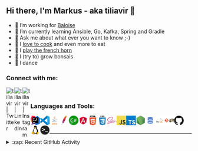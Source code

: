 ## Hi there, I'm Markus - aka tiliavir 👋

- 👔 I’m working for [Baloise][baloise]
- 🌱 I’m currently learning Ansible, Go, Kafka, Spring and Gradle
- 💬 Ask me about what ever you want to know ;-)
- 🍲 I [love to cook][recipes] and even more to eat
- 📯 I [play the french horn][mvw]
- 🌳 I (try to) grow bonsais
- 🕺 I dance

### Connect with me:

[<img align="left" alt="tiliavir | Twitter" width="22px" src="https://cdn.jsdelivr.net/npm/simple-icons@v3/icons/twitter.svg" />][twitter]
[<img align="left" alt="tiliavir | LinkedIn" width="22px" src="https://cdn.jsdelivr.net/npm/simple-icons@v3/icons/linkedin.svg" />][linkedin]
[<img align="left" alt="tiliavir | Instagram" width="22px" src="https://cdn.jsdelivr.net/npm/simple-icons@v3/icons/instagram.svg" />][instagram]

<br />

### Languages and Tools:

<img align="left" alt="IntelliJ Idea" width="26px" src="https://raw.githubusercontent.com/github/explore/caa262eeb858e81282d6f651d6eef1f8730b54ba/topics/intellij-idea/intellij-idea.png" />
<img align="left" alt="Visual Studio Code" width="26px" src="https://raw.githubusercontent.com/github/explore/80688e429a7d4ef2fca1e82350fe8e3517d3494d/topics/visual-studio-code/visual-studio-code.png" />
<img align="left" alt="Java" width="26px" src="https://raw.githubusercontent.com/github/explore/80688e429a7d4ef2fca1e82350fe8e3517d3494d/topics/java/java.png" />
<img align="left" alt="Maven" width="26px" src="https://raw.githubusercontent.com/github/explore/80688e429a7d4ef2fca1e82350fe8e3517d3494d/topics/maven/maven.png" />
<img align="left" alt="C#" width="26px" src="https://raw.githubusercontent.com/github/explore/80688e429a7d4ef2fca1e82350fe8e3517d3494d/topics/csharp/csharp.png" />
<img align="left" alt="Angular" width="26px" src="https://raw.githubusercontent.com/github/explore/80688e429a7d4ef2fca1e82350fe8e3517d3494d/topics/angular/angular.png" />
<img align="left" alt="HTML5" width="26px" src="https://raw.githubusercontent.com/github/explore/80688e429a7d4ef2fca1e82350fe8e3517d3494d/topics/html/html.png" />
<img align="left" alt="CSS3" width="26px" src="https://raw.githubusercontent.com/github/explore/80688e429a7d4ef2fca1e82350fe8e3517d3494d/topics/css/css.png" />
<img align="left" alt="Sass" width="26px" src="https://raw.githubusercontent.com/github/explore/80688e429a7d4ef2fca1e82350fe8e3517d3494d/topics/sass/sass.png" />
<img align="left" alt="JavaScript" width="26px" src="https://raw.githubusercontent.com/github/explore/80688e429a7d4ef2fca1e82350fe8e3517d3494d/topics/javascript/javascript.png" />
<img align="left" alt="TypeScript" width="26px" src="https://raw.githubusercontent.com/github/explore/80688e429a7d4ef2fca1e82350fe8e3517d3494d/topics/typescript/typescript.png" />
<img align="left" alt="Node.js" width="26px" src="https://raw.githubusercontent.com/github/explore/80688e429a7d4ef2fca1e82350fe8e3517d3494d/topics/nodejs/nodejs.png" />
<img align="left" alt="SQL" width="26px" src="https://raw.githubusercontent.com/github/explore/80688e429a7d4ef2fca1e82350fe8e3517d3494d/topics/sql/sql.png" />
<img align="left" alt="MySQL" width="26px" src="https://raw.githubusercontent.com/github/explore/80688e429a7d4ef2fca1e82350fe8e3517d3494d/topics/mysql/mysql.png" />
<img align="left" alt="Git" width="26px" src="https://raw.githubusercontent.com/github/explore/80688e429a7d4ef2fca1e82350fe8e3517d3494d/topics/git/git.png" />
<img align="left" alt="GitHub" width="26px" src="https://raw.githubusercontent.com/github/explore/78df643247d429f6cc873026c0622819ad797942/topics/github/github.png" />
<img align="left" alt="Linux" width="26px" src="https://raw.githubusercontent.com/github/explore/80688e429a7d4ef2fca1e82350fe8e3517d3494d/topics/linux/linux.png" />
<img align="left" alt="Terminal" width="26px" src="https://raw.githubusercontent.com/github/explore/80688e429a7d4ef2fca1e82350fe8e3517d3494d/topics/terminal/terminal.png" />

<br />
<br />

---

<details>
  <summary>:zap: Recent GitHub Activity</summary>
  
<!--START_SECTION:activity-->
1. ❗️ Closed issue [#87](https://github.com/baloise/digital-signature/issues/87) in [baloise/digital-signature](https://github.com/baloise/digital-signature)
2. ❗️ Closed issue [#90](https://github.com/baloise/digital-signature/issues/90) in [baloise/digital-signature](https://github.com/baloise/digital-signature)
3. 🎉 Merged PR [#160](https://github.com/Tiliavir/mvw-website/pull/160) in [Tiliavir/mvw-website](https://github.com/Tiliavir/mvw-website)
4. 🎉 Merged PR [#125](https://github.com/Tiliavir/wollbach-website/pull/125) in [Tiliavir/wollbach-website](https://github.com/Tiliavir/wollbach-website)
5. 🎉 Merged PR [#114](https://github.com/Tiliavir/mvw-search-index/pull/114) in [Tiliavir/mvw-search-index](https://github.com/Tiliavir/mvw-search-index)
6. ❌ Closed PR [#112](https://github.com/Tiliavir/mvw-search-index/pull/112) in [Tiliavir/mvw-search-index](https://github.com/Tiliavir/mvw-search-index)
7. ❌ Closed PR [#111](https://github.com/Tiliavir/mvw-search-index/pull/111) in [Tiliavir/mvw-search-index](https://github.com/Tiliavir/mvw-search-index)
8. 🎉 Merged PR [#124](https://github.com/Tiliavir/wollbach-website/pull/124) in [Tiliavir/wollbach-website](https://github.com/Tiliavir/wollbach-website)
9. 🎉 Merged PR [#159](https://github.com/Tiliavir/mvw-website/pull/159) in [Tiliavir/mvw-website](https://github.com/Tiliavir/mvw-website)
10. 🎉 Merged PR [#113](https://github.com/Tiliavir/mvw-search-index/pull/113) in [Tiliavir/mvw-search-index](https://github.com/Tiliavir/mvw-search-index)
<!--END_SECTION:activity-->

</details>

[twitter]: https://twitter.com/tiliavir
[instagram]: https://instagram.com/tiliavir_
[linkedin]: https://www.linkedin.com/in/markus-lindenmann/
[recipes]: https://tiliavir.github.io/rezepte/
[baloise]: https://www.baloise.ch
[wollbach]: https://www.wollbach.info
[mvw]: https://www.mv-wollbach.de
